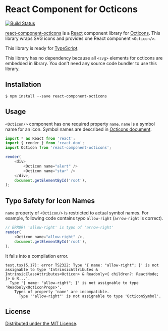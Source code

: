 React Component for Octicons
============================
[![Build Status](https://travis-ci.org/rhysd/react-component-octicons.svg?branch=master)](https://travis-ci.org/rhysd/react-component-octicons)

[react-component-octicons][] is a [React][] component library for [Octicons][].
This library wraps SVG icons and provides one React component `<Octicon/>`.

This library is ready for [TypeScript][].

This library has no dependency because all `<svg>` elements for octicons are embedded in library.
You don't need any source code bundler to use this library.

## Installation

```
$ npm install --save react-component-octicons
```

## Usage

`<Octicon/>` component has one required property `name`. `name` is a symbol name for an icon.
Symbol names are described in [Octicons document][Octicons].

```typescript
import * as React from 'react';
import { render } from 'react-dom';
import Octicon from 'react-component-octicons';

render(
    <div>
        <Octicon name="alert" />
        <Octicon name="star" />
    </div>,
    document.getElementById('root'),
);
```

## Typo Safety for Icon Names

`name` property of `<Octicon/>` is restricted to actual symbol names. For example, following code contains typo `allow-right` (`arrow-right` is correct).

```typescript
// ERROR! 'allow-right' is typo of 'arrow-right'
render(
    <Octicon name="allow-right" />,
    document.getElementById('root'),
);
```

It falls into a compilation error.

```
test.tsx(5,17): error TS2322: Type '{ name: "allow-right"; }' is not assignable to type 'IntrinsicAttributes & IntrinsicClassAttributes<Octicon> & Readonly<{ children?: ReactNode; }> & R...'.
  Type '{ name: "allow-right"; }' is not assignable to type 'Readonly<OcticonProps>'.
    Types of property 'name' are incompatible.
      Type '"allow-right"' is not assignable to type 'OcticonSymbol'.
```

## License

[Distributed under the MIT License](LICENSE.txt).


[Octicons]: https://octicons.github.com/
[React]: https://github.com/facebook/react
[react-component-octicons]: https://github.com/rhysd/react-component-octicons
[TypeScript]: https://www.typescriptlang.org/
